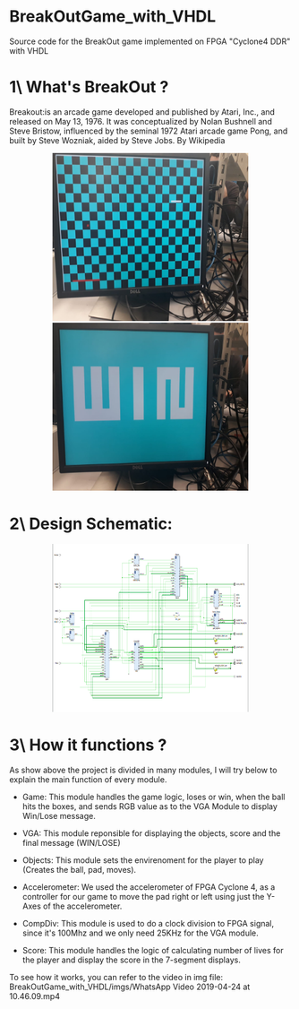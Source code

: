 # BreakOutGame_with_VHDL
Source code for the BreakOut game implemented on FPGA "Cyclone4 DDR" with VHDL

# 1\ What's BreakOut ?


Breakout:is an arcade game developed and published by Atari, Inc., and released on May 13, 1976. It was conceptualized by Nolan Bushnell and Steve Bristow, influenced by the seminal 1972 Atari arcade game Pong, and built by Steve Wozniak, aided by Steve Jobs. By Wikipedia

<p align="center">
  <img src="imgs/36adf595-f344-42d2-8232-1c2610b1db9b.jpeg" height="300" width="350" title="Game">
  <img src="imgs/532f4d2c-4bb4-4ddd-8b44-69eae0fdfa0a.jpeg" height="300" width="350" title="Win Message">
</p>
</p>

# 2\ Design Schematic:

<p align="center">
  <img src="imgs/Screen Shot 2019-08-29 at 10.52.29 AM.png" height="300" width="350" title="Design Schematic">
</p>

# 3\ How it functions ?

As show above the project is divided in many modules, I will try below to explain the main function of every module.

- Game: This module handles the game logic, loses or win, when the ball hits the boxes, and sends RGB value as to the VGA Module to display Win/Lose message.

- VGA: This module reponsible for displaying the objects, score and the final message (WIN/LOSE)

- Objects: This module sets the envirenoment for the player to play (Creates the ball, pad, moves).

- Accelerometer: We used the accelerometer of FPGA Cyclone 4, as a controller for our game to move the pad right or left using just the Y-Axes of the accelerometer.

- CompDiv: This module is used to do a clock division to FPGA signal, since it's 100Mhz and we only need 25KHz for the VGA module.

- Score: This module handles the logic of calculating number of lives for the player and display the score in the 7-segment displays.

To see how it works, you can refer to the video in img file: BreakOutGame_with_VHDL/imgs/WhatsApp Video 2019-04-24 at 10.46.09.mp4

